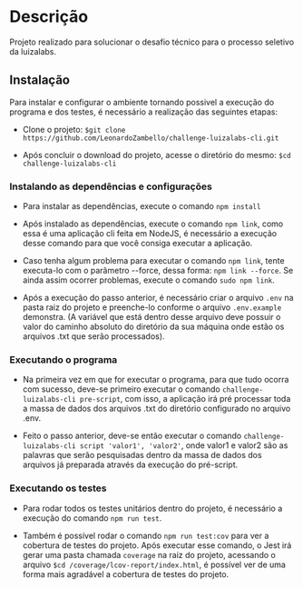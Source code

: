 # Descrição

Projeto realizado para solucionar o desafio técnico para o processo seletivo da luizalabs.

## Instalação

Para instalar e configurar o ambiente tornando possivel a execução do programa e dos testes, é necessário a realização das seguintes etapas:

- Clone o projeto: `$git clone https://github.com/LeonardoZambello/challenge-luizalabs-cli.git`

- Após concluir o download do projeto, acesse o diretório do mesmo: `$cd challenge-luizalabs-cli`

### Instalando as dependências e configurações

- Para instalar as dependências, execute o comando `npm install`

- Após instalado as dependências, execute o comando `npm link`, como essa é uma aplicação cli feita em NodeJS, é necessário a execução desse comando para que você consiga executar a aplicação.

- Caso tenha algum problema para executar o comando `npm link`, tente executa-lo com o parâmetro --force, dessa forma: `npm link --force`. Se ainda assim ocorrer problemas, execute o comando `sudo npm link`.

- Após a execução do passo anterior, é necessário criar o arquivo `.env` na pasta raiz do projeto e preenche-lo conforme o arquivo `.env.example` demonstra. (A variável que está dentro desse arquivo deve possuir o valor do caminho absoluto do diretório da sua máquina onde estão os arquivos .txt que serão processados).

### Executando o programa

- Na primeira vez em que for executar o programa, para que tudo ocorra com sucesso, deve-se primeiro executar o comando `challenge-luizalabs-cli pre-script`, com isso, a aplicação irá pré processar toda a massa de dados dos arquivos .txt do diretório configurado no arquivo .env.

- Feito o passo anterior, deve-se então executar o comando `challenge-luizalabs-cli script 'valor1', 'valor2'`, onde valor1 e valor2 são as palavras que serão pesquisadas dentro da massa de dados dos arquivos já preparada através da execução do pré-script.

### Executando os testes

- Para rodar todos os testes unitários dentro do projeto, é necessário a execução do comando `npm run test`.

- Também é possível rodar o comando `npm run test:cov` para ver a cobertura de testes do projeto. Após executar esse comando, o Jest irá gerar uma pasta chamada `coverage` na raiz do projeto, acessando o arquivo `$cd /coverage/lcov-report/index.html`, é possível ver de uma forma mais agradável a cobertura de testes do projeto.